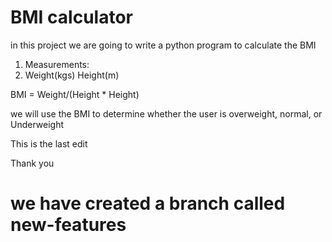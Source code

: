 # BMI calculator

in this project we are going to write a python program to calculate the BMI


1. Measurements:
2. Weight(kgs)
Height(m)

BMI = Weight/(Height * Height)


we will use the BMI to determine whether the user is overweight, normal, or Underweight 

This is the last edit


Thank you

# we have created a branch called new-features

